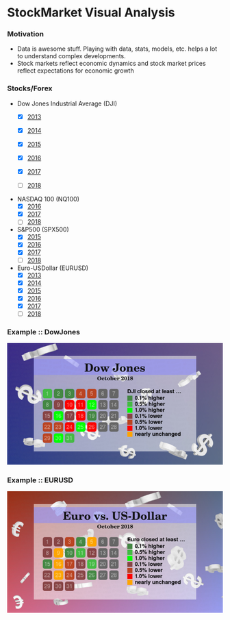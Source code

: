 # StockMarket Visual Analysis

### Motivation

- Data is awesome stuff. Playing with data, stats, models, etc. helps a lot to understand complex developments.
- Stock markets reflect economic dynamics and stock market prices reflect expectations for economic growth

### Stocks/Forex

- Dow Jones Industrial Average (DJI)
    - [x] [2013](DJI_2013)
    - [x] [2014](DJI_2014)
    - [x] [2015](DJI_2015)
    - [x] [2016](DJI_2016)
    - [x] [2017](DJI_2017)
    - [ ] [2018](DJI_2018)


- NASDAQ 100 (NQ100)
    - [x] [2016](NQ100_2016)
    - [x] [2017](NQ100_2017)
    - [ ] [2018](NQ100_2018)

- S&P500 (SPX500)
    - [x] [2015](SPX500_2015)
    - [x] [2016](SPX500_2016)
    - [x] [2017](SPX500_2017)
    - [ ] [2018](SPX500_2018)

- Euro-USDollar (EURUSD)
    - [x] [2013](EURUSD_2013)
    - [x] [2014](EURUSD_2014)
    - [x] [2015](EURUSD_2015)
    - [x] [2016](EURUSD_2016)
    - [x] [2017](EURUSD_2017)
    - [ ] [2018](EURUSD_2018)

### Example :: DowJones

![DJI_2018-10](https://raw.githubusercontent.com/anblt/stockmarket-visual-analysis/master/DJI_2018/DJI_2018-10.jpg)

### Example :: EURUSD

![EURUSD_2018-10](https://raw.githubusercontent.com/anblt/stockmarket-visual-analysis/master/EURUSD_2018/EURUSD_2018-10.jpg)
